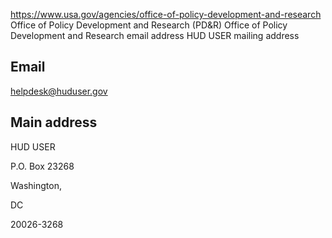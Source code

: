 

https://www.usa.gov/agencies/office-of-policy-development-and-research
Office of Policy Development and Research (PD&R)
Office of Policy Development and Research email address
HUD USER mailing address

Email
-----

[helpdesk@huduser.gov](mailto:helpdesk@huduser.gov)

Main address
------------

HUD USER
  

P.O. Box 23268
  

Washington,

DC

20026-3268
